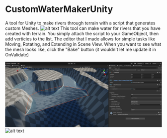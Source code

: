 # CustomWaterMakerUnity
A tool for Unity to make rivers through terrain with a script that generates custom Meshes.
![alt text](https://github.com/SentientDragon5/CustomWaterMakerUnity/blob/8df10b2ca843a3a0df8b05ab78c75bf12881c62f/Pictures/Overall%20View.png)
This tool can make water for rivers that you have created with terrain.
You simply attach the script to your GameObject, then add verticies to the list. The editor that I made allows
for simple tasks like Moving, Rotating, and Extending in Scene View. 
When you want to see what the mesh looks like, click the "Bake" button (it wouldn't let me update it in OnValidate)

![alt text](https://github.com/SentientDragon5/CustomWaterMakerUnity/blob/8df10b2ca843a3a0df8b05ab78c75bf12881c62f/Pictures/PolygonExample.png)
![alt text](https://github.com/SentientDragon5/CustomWaterMakerUnity/blob/8df10b2ca843a3a0df8b05ab78c75bf12881c62f/Pictures/PositionHandlesDemo.png)
